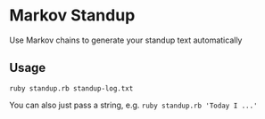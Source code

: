 # Markov Standup

Use Markov chains to generate your standup text automatically

## Usage

`ruby standup.rb standup-log.txt`

You can also just pass a string, e.g. `ruby standup.rb 'Today I ...'`
